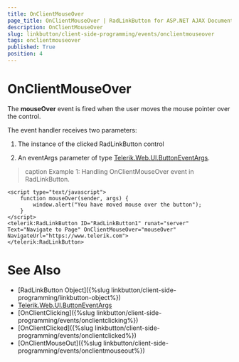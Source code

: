 ```yaml
---
title: OnClientMouseOver
page_title: OnClientMouseOver | RadLinkButton for ASP.NET AJAX Documentation
description: OnClientMouseOver
slug: linkbutton/client-side-programming/events/onclientmouseover
tags: onclientmouseover
published: True
position: 4
---
```


# OnClientMouseOver

The **mouseOver** event is fired when the user moves the mouse pointer over the control.

The event handler receives two parameters:

1. The instance of the clicked RadLinkButton control

1. An eventArgs parameter of type [Telerik.Web.UI.ButtonEventArgs](https://docs.telerik.com/devtools/aspnet-ajax/api/client/args/Telerik.Web.UI.ButtonEventArgs).

>caption Example 1: Handling OnClientMouseOver event in RadLinkButton.

````ASP.NET
<script type="text/javascript">
	function mouseOver(sender, args) {
		window.alert("You have moved mouse over the button");
	}
</script>
<telerik:RadLinkButton ID="RadLinkButton1" runat="server" Text="Navigate to Page" OnClientMouseOver="mouseOver" NavigateUrl="https://www.telerik.com">
</telerik:RadLinkButton>
````

# See Also

 * [RadLinkButton Object]({%slug linkbutton/client-side-programming/linkbutton-object%})
 * [Telerik.Web.UI.ButtonEventArgs](https://docs.telerik.com/devtools/aspnet-ajax/api/client/args/Telerik.Web.UI.ButtonEventArgs)
 * [OnClientClicking]({%slug linkbutton/client-side-programming/events/onclientclicking%})
 * [OnClientClicked]({%slug linkbutton/client-side-programming/events/onclientclicked%})
 * [OnClientMouseOut]({%slug linkbutton/client-side-programming/events/onclientmouseout%})
